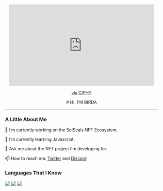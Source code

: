 <div align="center">
<iframe src="https://giphy.com/embed/hjzuN3nStvFx6" width="480" height="268" frameBorder="0" class="giphy-embed" allowFullScreen></iframe><p><a href="https://giphy.com/gifs/seal-hjzuN3nStvFx6">via GIPHY</a></p>  
# HI, I'M BIRDA

</div>  

---

<div align="left">

### A Little About Me  

<p>🔭 I’m currently working on the SolSeals NFT Ecosystem.</p>

<p>🌱 I’m currently learning Javascript.</p>

<p>💬 Ask me about the NFT project i'm developing for.</p>

<p>📫 How to reach me: <a href="https://twitter.com/birdaNFT">Twitter</a> and <a href="https://discord.gg/A5sqZSydJ3">Discord</a></p>

### Languages That I Know
  
  <img src="https://img.icons8.com/color/96/000000/html-5--v1.png"/>
  <img src="https://img.icons8.com/color/96/000000/css3.png"/>
  <img src="https://img.icons8.com/color/96/000000/javascript--v1.png"/>

</div>
